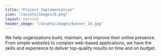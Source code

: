 ```yaml
---
title: "Project Implementation"
icon: "/assets/images/6.png"
layout: service
header_image: "/assets/images/banner_14.jpg"
---
```


<p>We help organizations build, maintain, and improve their online presence. From simple websites to complex web-based applications, we have the skills and experience to deliver top-quality results on time and on budget.</p>
